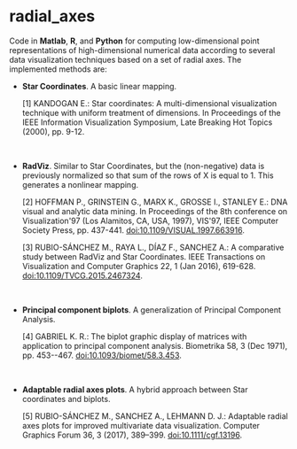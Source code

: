 # radial_axes

Code in **Matlab**, **R**, and **Python** for computing low-dimensional point representations of high-dimensional numerical data
according to several data visualization techniques based on a set of radial axes. The implemented methods are:

+ **Star Coordinates**. A basic linear mapping.

  [1] KANDOGAN E.: Star coordinates: A multi-dimensional
         visualization technique with uniform treatment of dimensions. In
         Proceedings of the IEEE Information Visualization Symposium, 
         Late Breaking Hot Topics (2000), pp. 9-12.
		 
&nbsp;

+ **RadViz**. Similar to Star Coordinates, but the (non-negative) data 
               is previously normalized so that sum of the rows of X is
               equal to 1. This generates a nonlinear mapping.

  [2] HOFFMAN P., GRINSTEIN G., MARX K., GROSSE I., STANLEY E.: DNA 
         visual and analytic data mining. In Proceedings of the 8th 
         conference on Visualization'97 (Los Alamitos, CA, USA, 1997), 
         VIS'97, IEEE Computer Society Press, pp. 437-441. 
        [doi:10.1109/VISUAL.1997.663916](https://ieeexplore.ieee.org/document/663916). 

  [3] RUBIO-SÁNCHEZ M., RAYA L., DÍAZ F., SANCHEZ A.: A comparative
         study between RadViz and Star Coordinates. IEEE Transactions on 
         Visualization and Computer Graphics 22, 1 (Jan 2016), 619-628.
         [doi:10.1109/TVCG.2015.2467324](https://ieeexplore.ieee.org/document/7192699).
		 
&nbsp;

+ **Principal component biplots**. A generalization of Principal
     Component Analysis.

    [4] GABRIEL K. R.: The biplot graphic display of matrices with 
         application to principal component analysis. Biometrika 58, 3 
         (Dec 1971), pp. 453--467. 
		 [doi:10.1093/biomet/58.3.453](https://academic.oup.com/biomet/article-abstract/58/3/453/233361).

&nbsp;

+ **Adaptable radial axes plots**. A hybrid approach between Star coordinates and biplots.

  [5] RUBIO-SÁNCHEZ M., SANCHEZ A., LEHMANN D. J.: Adaptable radial
         axes plots for improved multivariate data visualization.
         Computer Graphics Forum 36, 3 (2017), 389–399. 
         [doi:10.1111/cgf.13196](https://onlinelibrary.wiley.com/doi/abs/10.1111/cgf.13196).

